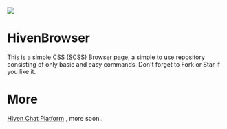 <img src="https://alfred.is-inside.me/vo6hL3qD.png">

# HivenBrowser
This is a simple CSS (SCSS) Browser page, a simple to use repository consisting of only basic and easy commands. Don't forget to Fork or Star if you like it.
# More
<a href="https://hiven.io">Hiven Chat Platform</a> , more soon..
